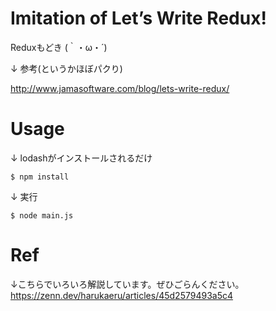 # Imitation of Let’s Write Redux!

Reduxもどき (｀・ω・´)

↓ 参考(というかほぼパクり)

http://www.jamasoftware.com/blog/lets-write-redux/

# Usage

↓ lodashがインストールされるだけ
```
$ npm install
```

↓ 実行
```
$ node main.js
```

# Ref

↓こちらでいろいろ解説しています。ぜひごらんください。
https://zenn.dev/harukaeru/articles/45d2579493a5c4
